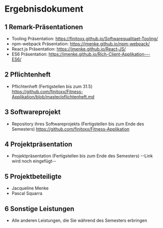 # Ergebnisdokument

## 1 Remark-Präsentationen
  - Tooling Präsentation: https://finitoxx.github.io/Softwarequalitaet-Tooling/
  - npm-webpack Präsentation: https://jmenke.github.io/npm-webpack/
  - React.js Präsentation: https://jmenke.github.io/React-JS/
  - ES6 Präsentation: https://jmenke.github.io/Rich-Client-Applikation---ES6/
   
## 2 Pflichtenheft

   - Pflichtenheft (Fertigstellen bis zum 31.5)
   https://github.com/finitoxx/Fitness-Applikation/blob/master/pflichtenheft.md
   
## 3 Softwareprojekt

   - Repository ihres Softwareprojekts (Fertigstellen bis zum Ende des Semesters)
   https://github.com/finitoxx/Fitness-Applikation
## 4 Projektpräsentation

   - Projektpräsentation (Fertigstellen bis zum Ende des Semesters)
   --Link wird noch eingefügt--
## 5 Projektbeteiligte

   - Jacqueline Menke
   - Pascal Squarra
   
## 6 Sonstige Leistungen

   - Alle anderen Leistungen, die Sie während des Semesters erbringen
